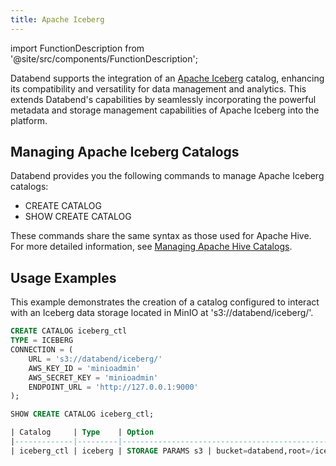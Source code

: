 ```yaml
---
title: Apache Iceberg
---
```

import FunctionDescription from '@site/src/components/FunctionDescription';

<FunctionDescription description="Introduced or updated: v1.2.83"/>

Databend supports the integration of an [Apache Iceberg](https://iceberg.apache.org/) catalog, enhancing its compatibility and versatility for data management and analytics. This extends Databend's capabilities by seamlessly incorporating the powerful metadata and storage management capabilities of Apache Iceberg into the platform.

## Managing Apache Iceberg Catalogs

Databend provides you the following commands to manage Apache Iceberg catalogs:

- CREATE CATALOG
- SHOW CREATE CATALOG

These commands share the same syntax as those used for Apache Hive. For more detailed information, see [Managing Apache Hive Catalogs](hive.md#managing-apache-hive-catalogs).

## Usage Examples

This example demonstrates the creation of a catalog configured to interact with an Iceberg data storage located in MinIO at 's3://databend/iceberg/'.

```sql
CREATE CATALOG iceberg_ctl
TYPE = ICEBERG
CONNECTION = (
    URL = 's3://databend/iceberg/'
    AWS_KEY_ID = 'minioadmin'
    AWS_SECRET_KEY = 'minioadmin'
    ENDPOINT_URL = 'http://127.0.0.1:9000'
);

SHOW CREATE CATALOG iceberg_ctl;

| Catalog     | Type    | Option                                                                            |
|-------------|---------|-----------------------------------------------------------------------------------|
| iceberg_ctl | iceberg | STORAGE PARAMS s3 | bucket=databend,root=/iceberg/,endpoint=http://127.0.0.1:9000 |
```